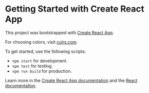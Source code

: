 # Getting Started with Create React App

This project was bootstrapped with [Create React App](https://github.com/facebook/create-react-app).

For choosing colors, visit [culrs.com](https://culrs.com/).

To get started, use the following scripts:

- `npm start` for development.
- `npm test` for testing.
- `npm run build` for production.

Learn more in the [Create React App documentation](https://facebook.github.io/create-react-app/docs/getting-started) and the [React documentation](https://reactjs.org/).
